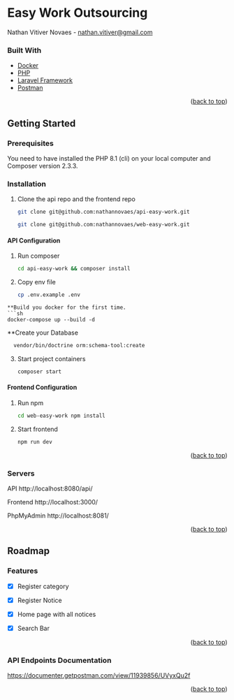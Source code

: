 <div id="top"></div>

# Easy Work Outsourcing

Nathan Vitiver Novaes - nathan.vitiver@gmail.com


### Built With

* [Docker](https://www.docker.com/)
* [PHP](https://www.php.net/releases/8_1_0.php)
* [Laravel Framework](https://laravel.com/)
* [Postman](https://www.postman.com/)

<p align="right">(<a href="#top">back to top</a>)</p>


## Getting Started

### Prerequisites

You need to have installed the PHP 8.1 (cli) on your local computer and Composer version 2.3.3.

### Installation

1. Clone the api repo and the frontend repo
   ```sh
   git clone git@github.com:nathannovaes/api-easy-work.git
   ```
   ```sh
   git clone git@github.com:nathannovaes/web-easy-work.git
   ```
   
#### API Configuration
1. Run composer
   ```sh
   cd api-easy-work && composer install
   ```
2. Copy env file
   ```sh
   cp .env.example .env
  ```
**Build you docker for the first time.
```sh
  docker-compose up --build -d
```
**Create your Database
```sh
  vendor/bin/doctrine orm:schema-tool:create
```
3. Start project containers
   ```sh
   composer start
   ```

#### Frontend Configuration
1. Run npm
   ```sh
   cd web-easy-work npm install
   ```

3. Start frontend 
   ```sh
   npm run dev
   ```

<p align="right">(<a href="#top">back to top</a>)</p>

### Servers

API 
http://localhost:8080/api/

Frontend
http://localhost:3000/

PhpMyAdmin
http://localhost:8081/

<p align="right">(<a href="#top">back to top</a>)</p>

## Roadmap

### Features
- [x] Register category
- [x] Register Notice
- [x] Home page with all notices
- [x] Search Bar



<p align="right">(<a href="#top">back to top</a>)</p>

### API Endpoints Documentation
https://documenter.getpostman.com/view/11939856/UVyxQu2f

<p align="right">(<a href="#top">back to top</a>)</p>

